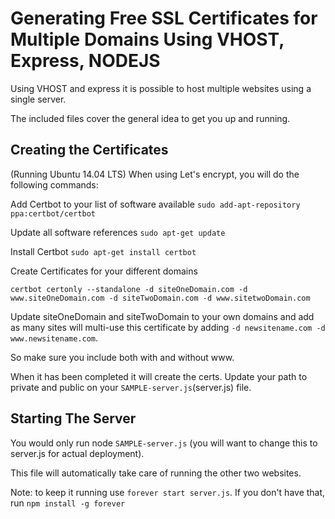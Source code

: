 # Generating Free SSL Certificates for Multiple Domains Using VHOST, Express, NODEJS

Using VHOST and express it is possible to host multiple websites using a single server.

The included files cover the general idea to get you up and running.


## Creating the Certificates
(Running Ubuntu 14.04 LTS)
When using Let's encrypt, you will do the following commands:

Add Certbot to your list of software available
`sudo add-apt-repository ppa:certbot/certbot`

Update all software references
`sudo apt-get update`

Install Certbot
`sudo apt-get install certbot`

Create Certificates for your different domains

`certbot certonly --standalone -d siteOneDomain.com -d www.siteOneDomain.com -d siteTwoDomain.com -d www.sitetwoDomain.com`

Update siteOneDomain and siteTwoDomain to your own domains and add as many sites will multi-use this certificate by adding `-d newsitename.com -d www.newsitename.com`.

So make sure you include both with and without www.

When it has been completed it will create the certs. Update your path to private and public on your `SAMPLE-server.js`(server.js) file.

## Starting The Server
You would only run node `SAMPLE-server.js` (you will want to change this to server.js for actual deployment).

This file will automatically take care of running the other two websites.

Note: to keep it running use `forever start server.js`. If you don't have that, run `npm install -g forever`
